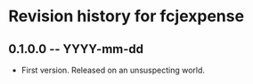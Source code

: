 # Revision history for fcjexpense

## 0.1.0.0 -- YYYY-mm-dd

* First version. Released on an unsuspecting world.

